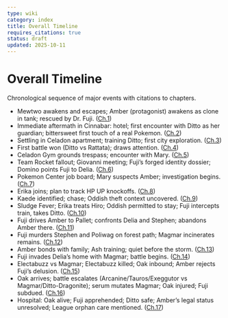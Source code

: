 ```yaml
---
type: wiki
category: index
title: Overall Timeline
requires_citations: true
status: draft
updated: 2025-10-11
---
```


# Overall Timeline

Chronological sequence of major events with citations to chapters.

- Mewtwo awakens and escapes; Amber (protagonist) awakens as clone in tank; rescued by Dr. Fuji. ([Ch.1](../story/chapter1/chapter1.md))
- Immediate aftermath in Cinnabar: hotel; first encounter with Ditto as her guardian; bittersweet first touch of a real Pokemon. ([Ch.2](../story/chapter2/chapter2.md))
- Settling in Celadon apartment; training Ditto; first city exploration. ([Ch.3](../story/chapter3/chapter3.md))
- First battle won (Ditto vs Rattata); draws attention. ([Ch.4](../story/chapter4/chapter4.md))
- Celadon Gym grounds trespass; encounter with Mary. ([Ch.5](../story/chapter5/chapter5.md))
- Team Rocket fallout; Giovanni meeting; Fuji’s forged identity dossier; Domino points Fuji to Delia. ([Ch.6](../story/chapter6/chapter6.md))
- Pokemon Center job board; Mary suspects Amber; investigation begins. ([Ch.7](../story/chapter7/chapter7.md))
- Erika joins; plan to track HP UP knockoffs. ([Ch.8](../story/chapter8/chapter8.md))
- Kaede identified; chase; Oddish theft context uncovered. ([Ch.9](../story/chapter9/chapter9.md))
- Sludge Fever; Erika treats Hiro; Oddish permitted to stay; Fuji intercepts train, takes Ditto. ([Ch.10](../story/chapter10/chapter10.md))
- Fuji drives Amber to Pallet; confronts Delia and Stephen; abandons Amber there. ([Ch.11](../story/chapter11/chapter11.md))
- Fuji murders Stephen and Poliwag on forest path; Magmar incinerates remains. ([Ch.12](../story/chapter12/chapter12.md))
- Amber bonds with family; Ash training; quiet before the storm. ([Ch.13](../story/chapter13/chapter13.md))
- Fuji invades Delia’s home with Magmar; battle begins. ([Ch.14](../story/chapter14/chapter14.md))
- Electabuzz vs Magmar; Electabuzz killed; Oak inbound; Amber rejects Fuji’s delusion. ([Ch.15](../story/chapter15/chapter15.md))
- Oak arrives; battle escalates (Arcanine/Tauros/Exeggutor vs Magmar/Ditto-Dragonite); serum mutates Magmar; Oak injured; Fuji subdued. ([Ch.16](../story/chapter16/chapter16.md))
- Hospital: Oak alive; Fuji apprehended; Ditto safe; Amber’s legal status unresolved; League orphan care mentioned. ([Ch.17](../story/chapter17/chapter17.md))
